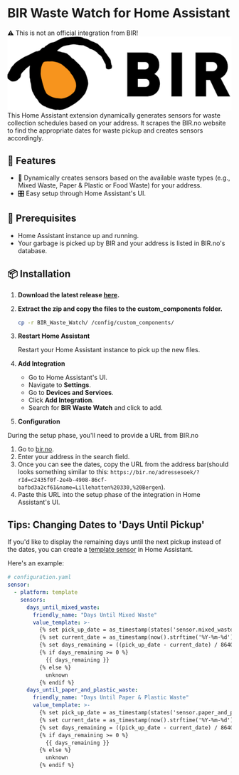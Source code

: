 # BIR Waste Watch for Home Assistant
:warning: This is not an official integration from BIR!
![](/assets/logo.png)
This Home Assistant extension dynamically generates sensors for waste collection schedules based on your address. It scrapes the BIR.no website to find the appropriate dates for waste pickup and creates sensors accordingly.

## 🌟 Features

- 📍 Dynamically creates sensors based on the available waste types (e.g., Mixed Waste, Paper & Plastic or Food Waste) for your address.
- 🎛 Easy setup through Home Assistant's UI.

## 📝 Prerequisites

- Home Assistant instance up and running.
- Your garbage is picked up by BIR and your address is listed in BIR.no's database.

## 📦 Installation

1. **Download the latest release [here](https://github.com/SanderBlom/BIR_Waste_Watch/releases).**

2. **Extract the zip and copy the files to the custom_components folder.**

    ```bash
    cp -r BIR_Waste_Watch/ /config/custom_components/
    ```

3. **Restart Home Assistant**

    Restart your Home Assistant instance to pick up the new files.

4. **Add Integration**

    - Go to Home Assistant's UI.
    - Navigate to **Settings**.
    - Go to **Devices and Services**.
    - Click **Add Integration**.
    - Search for **BIR Waste Watch** and click to add.

5. **Configuration**

During the setup phase, you'll need to provide a URL from BIR.no

1. Go to [bir.no](https://bir.no/).
2. Enter your address in the search field.
3. Once you can see the dates, copy the URL from the address bar(should looks something similar to this: `https://bir.no/adressesoek/?rId=c2435f0f-2e4b-4908-86cf-bafbd3a2cf61&name=Lillehatten%20330,%20Bergen`).
4. Paste this URL into the setup phase of the integration in Home Assistant's UI.

## Tips: Changing Dates to 'Days Until Pickup'

If you'd like to display the remaining days until the next pickup instead of the dates, you can create a [template sensor](https://www.home-assistant.io/integrations/template/) in Home Assistant.

Here's an example:

```yaml
# configuration.yaml
sensor:
  - platform: template
    sensors:
      days_until_mixed_waste:
        friendly_name: "Days Until Mixed Waste"
        value_template: >-
          {% set pick_up_date = as_timestamp(states('sensor.mixed_waste')) %}
          {% set current_date = as_timestamp(now().strftime('%Y-%m-%d')) %}
          {% set days_remaining = ((pick_up_date - current_date) / 86400) | int %}
          {% if days_remaining >= 0 %}
            {{ days_remaining }}
          {% else %}
            unknown
          {% endif %}
      days_until_paper_and_plastic_waste:
        friendly_name: "Days Until Paper & Plastic Waste"
        value_template: >-
          {% set pick_up_date = as_timestamp(states('sensor.paper_and_plastic_waste')) %}
          {% set current_date = as_timestamp(now().strftime('%Y-%m-%d')) %}
          {% set days_remaining = ((pick_up_date - current_date) / 86400) | int %}
          {% if days_remaining >= 0 %}
            {{ days_remaining }}
          {% else %}
            unknown
          {% endif %}


```
